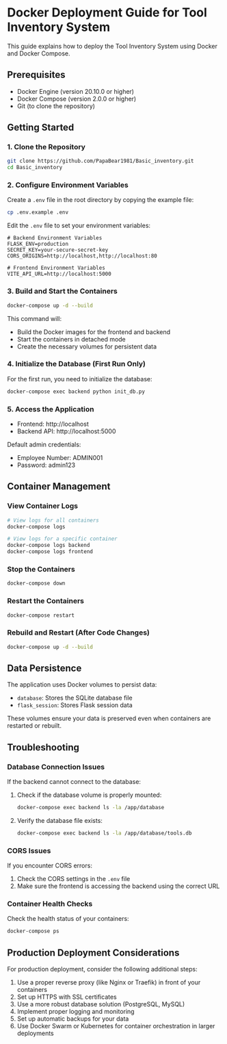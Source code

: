 # Docker Deployment Guide for Tool Inventory System

This guide explains how to deploy the Tool Inventory System using Docker and Docker Compose.

## Prerequisites

- Docker Engine (version 20.10.0 or higher)
- Docker Compose (version 2.0.0 or higher)
- Git (to clone the repository)

## Getting Started

### 1. Clone the Repository

```bash
git clone https://github.com/PapaBear1981/Basic_inventory.git
cd Basic_inventory
```

### 2. Configure Environment Variables

Create a `.env` file in the root directory by copying the example file:

```bash
cp .env.example .env
```

Edit the `.env` file to set your environment variables:

```
# Backend Environment Variables
FLASK_ENV=production
SECRET_KEY=your-secure-secret-key
CORS_ORIGINS=http://localhost,http://localhost:80

# Frontend Environment Variables
VITE_API_URL=http://localhost:5000
```

### 3. Build and Start the Containers

```bash
docker-compose up -d --build
```

This command will:
- Build the Docker images for the frontend and backend
- Start the containers in detached mode
- Create the necessary volumes for persistent data

### 4. Initialize the Database (First Run Only)

For the first run, you need to initialize the database:

```bash
docker-compose exec backend python init_db.py
```

### 5. Access the Application

- Frontend: http://localhost
- Backend API: http://localhost:5000

Default admin credentials:
- Employee Number: ADMIN001
- Password: admin123

## Container Management

### View Container Logs

```bash
# View logs for all containers
docker-compose logs

# View logs for a specific container
docker-compose logs backend
docker-compose logs frontend
```

### Stop the Containers

```bash
docker-compose down
```

### Restart the Containers

```bash
docker-compose restart
```

### Rebuild and Restart (After Code Changes)

```bash
docker-compose up -d --build
```

## Data Persistence

The application uses Docker volumes to persist data:

- `database`: Stores the SQLite database file
- `flask_session`: Stores Flask session data

These volumes ensure your data is preserved even when containers are restarted or rebuilt.

## Troubleshooting

### Database Connection Issues

If the backend cannot connect to the database:

1. Check if the database volume is properly mounted:
   ```bash
   docker-compose exec backend ls -la /app/database
   ```

2. Verify the database file exists:
   ```bash
   docker-compose exec backend ls -la /app/database/tools.db
   ```

### CORS Issues

If you encounter CORS errors:

1. Check the CORS settings in the `.env` file
2. Make sure the frontend is accessing the backend using the correct URL

### Container Health Checks

Check the health status of your containers:

```bash
docker-compose ps
```

## Production Deployment Considerations

For production deployment, consider the following additional steps:

1. Use a proper reverse proxy (like Nginx or Traefik) in front of your containers
2. Set up HTTPS with SSL certificates
3. Use a more robust database solution (PostgreSQL, MySQL)
4. Implement proper logging and monitoring
5. Set up automatic backups for your data
6. Use Docker Swarm or Kubernetes for container orchestration in larger deployments
